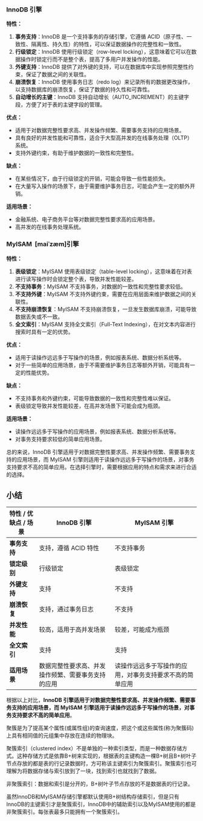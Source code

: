 
### InnoDB 引擎

**特性：**
1. **事务支持**：InnoDB 是一个支持事务的存储引擎，它遵循 ACID（原子性、一致性、隔离性、持久性）的特性，可以保证数据操作的完整性和一致性。
2. **行级锁定**：InnoDB 使用行级锁定（row-level locking），这意味着它可以在数据操作时锁定行而不是整个表，提高了多用户并发操作的性能。
3. **外键支持**：InnoDB 提供了对外键的支持，可以在数据库中实现参照完整性约束，保证了数据之间的关联性。
4. **崩溃恢复**：InnoDB 使用事务日志（redo log）来记录所有的数据更改操作，以支持数据库的崩溃恢复，保证了数据的持久性和可靠性。
5. **自动增长的主键**：InnoDB 支持自动增长（AUTO_INCREMENT）的主键字段，方便了对于表的主键字段的管理。

**优点：**
- 适用于对数据完整性要求高、并发操作频繁、需要事务支持的应用场景。
- 具有良好的并发性能和可靠性，适合于大型高并发的在线事务处理（OLTP）系统。
- 支持外键约束，有助于维护数据的一致性和完整性。

**缺点：**
- 在某些情况下，由于行级锁定的开销，可能会导致一些性能损失。
- 在大量写入操作的场景下，由于需要维护事务日志，可能会产生一定的额外开销。

**适用场景：**
- 金融系统、电子商务平台等对数据完整性要求高的应用场景。
- 高并发的在线事务处理系统。

### MyISAM  [maiˈzæm]引擎

**特性：**
1. **表级锁定**：MyISAM 使用表级锁定（table-level locking），这意味着在对表进行读写操作时会锁定整个表，导致并发性能较差。
2. **不支持事务**：MyISAM 不支持事务，对数据的一致性和完整性要求较低。
3. **不支持外键**：MyISAM 不支持外键约束，需要在应用层面来维护数据之间的关联性。
4. **不支持崩溃恢复**：MyISAM 不支持崩溃恢复，一旦发生数据库崩溃，可能导致数据丢失或不一致。
5. **全文索引**：MyISAM 支持全文索引（Full-Text Indexing），在对文本内容进行搜索时具有一定的优势。

**优点：**
- 适用于读操作远远多于写操作的场景，例如报表系统、数据分析系统等。
- 对于一些简单的应用场景，由于不需要维护事务日志等额外开销，可能具有一定的性能优势。

**缺点：**
- 不支持事务和外键约束，可能导致数据的一致性和完整性难以保证。
- 表级锁定导致并发性能较差，在高并发场景下可能会成为瓶颈。

**适用场景：**
- 读操作远远多于写操作的应用场景，例如报表系统、数据分析系统等。
- 对事务支持要求较低的简单应用场景。

总的来说，InnoDB 引擎适用于对数据完整性要求高、并发操作频繁、需要事务支持的应用场景，而 MyISAM 引擎则适用于读操作远远多于写操作的场景，对事务支持要求不高的简单应用。在选择引擎时，需要根据应用的特点和需求来进行合适的选择。
## 小结

| 特性 / 优缺点 / 场景 | InnoDB 引擎                 | MyISAM 引擎                    |
| ------------- | ------------------------- | ---------------------------- |
| **事务支持**      | 支持，遵循 ACID 特性             | 不支持事务                        |
| **锁定级别**      | 行级锁定                      | 表级锁定                         |
| **外键支持**      | 支持                        | 不支持                          |
| **崩溃恢复**      | 支持，通过事务日志                 | 不支持                          |
| **并发性能**      | 较高，适用于高并发场景               | 较差，可能成为瓶颈                    |
| **全文索引**      | 支持                        | 支持                           |
| **适用场景**      | 数据完整性要求高、并发操作频繁、需要事务支持的应用 | 读操作远远多于写操作的应用，对事务支持要求不高的简单应用 |

根据以上对比，**InnoDB 引擎适用于对数据完整性要求高、并发操作频繁、需要事务支持的应用场景，而 MyISAM 引擎适用于读操作远远多于写操作的场景，对事务支持要求不高的简单应用**。

聚簇是为了提高某个属性(或属性组)的查询速度，把这个或这些属性(称为聚簇码)上具有相同值的元组集中存放在连续的物理块。

聚簇索引（clustered index）不是单独的一种索引类型，而是一种数据存储方式。这种存储方式是依靠B+树来实现的，根据表的主键构造一棵B+树且B+树叶子节点存放的都是表的行记录数据时，方可称该主键索引为聚簇索引。聚簇索引也可理解为将数据存储与索引放到了一块，找到索引也就找到了数据。

非聚簇索引：数据和索引是分开的，B+树叶子节点存放的不是数据表的行记录。

虽然InnoDB和MyISAM存储引擎都默认使用B+树结构存储索引，但是只有InnoDB的主键索引才是聚簇索引，InnoDB中的辅助索引以及MyISAM使用的都是非聚簇索引。每张表最多只能拥有一个聚簇索引。
